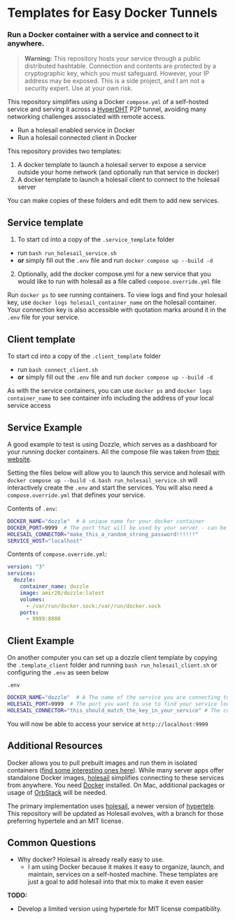 # Templates for Easy Docker Tunnels
### Run a Docker container with a service and connect to it anywhere.

> **Warning:** This repository hosts your service through a public distributed hashtable. Connection and contents are protected by a cryptographic key, which you must safeguard. However, your IP address may be exposed. This is a side project, and I am not a security expert. Use at your own risk.

This repository simplifies using a Docker `compose.yml` of a self-hosted service and serving it across a [HyperDHT](https://docs.pears.com/building-blocks/hyperdht) P2P tunnel, avoiding many networking challenges associated with remote access.
- Run a holesail enabled service in Docker
- Run a holesail connected client in Docker

This repository provides two templates:
1. A docker template to launch a holesail server to expose a service outside your home network (and optionally run that service in docker)
2. A docker template to launch a holesail client to connect to the holesail server

You can make copies of these folders and edit them to add new services.

## Service template
1. To start cd into a copy of the `.service_template` folder
  - run `bash run_holesail_service.sh`
  - **or** simply fill out the `.env` file and run `docker compose up --build -d`
2. Optionally, add the docker compose.yml for a new service that you would like to run with holesail as a file called `compose.override.yml` file

Run `docker ps` to see running containers. To view logs and find your holesail key, use `docker logs holesail_container_name` on the holesail container. Your connection key is also accessible with quotation marks around it in the `.env` file for your service.

## Client template
To start cd into a copy of the `.client_template` folder
  - run `bash connect_client.sh`
  - **or** simply fill out the `.env` file and run `docker compose up --build -d`

As with the service containers, you can use `docker ps` and `docker logs container_name` to see container info including the address of your local service access

## Service Example
A good example to test is using Dozzle, which serves as a dashboard for your running docker containers. All the compose file was taken from [their website](https://dozzle.dev/guide/getting-started).

Setting the files below will allow you to launch this service and holesail with `docker compose up --build -d`. `bash run_holesail_service.sh` will interactively create the `.env` and start the services. You will also need a `compose.override.yml` that defines your service.

Contents of `.env`:
```bash
DOCKER_NAME="dozzle"  # A unique name for your docker container
DOCKER_PORT=9999  # The port that will be used by your server - can be the same as the service port or different if needed
HOLESAIL_CONNECTOR="make_this_a_random_strong_password!!!!!!"
SERVICE_HOST="localhost"
```

Contents of `compose.override.yml`:
```yaml
version: "3"
services:
  dozzle:
    container_name: dozzle
    image: amir20/dozzle:latest
    volumes:
      - /var/run/docker.sock:/var/run/docker.sock
    ports:
      - 9999:8080
```

## Client Example
On another computer you can set up a dozzle client template by copying the `.template_client` folder and running `bash run_holesail_client.sh` or configuring the `.env` as seen below

`.env`
```bash
DOCKER_NAME="dozzle"  # A The name of the service you are connecting to
HOLESAIL_PORT=9999  # The port you want to use to find your service locally
HOLESAIL_CONNECTOR="this_should_match_the_key_in_your_service" # The connection string for your holesail connection (see your service)
```

You will now be able to access your service at `http://localhost:9999`


## Additional Resources
Docker allows you to pull prebuilt images and run them in isolated containers ([find some interesting ones here](https://github.com/petersem/dockerholics)). While many server apps offer standalone Docker images, [holesail](https://holesail.io) simplifies connecting to these services from anywhere. You need [Docker](https://docs.docker.com) installed. On Mac, additional packages or usage of [OrbStack](https://orbstack.dev) will be needed.

The primary implementation uses [holesail](https://holesail.io), a newer version of [hypertele](https://github.com/bitfinexcom/hypertele). This repository will be updated as Holesail evolves, with a branch for those preferring hypertele and an MIT license.

## Common Questions
- Why docker? Holesail is already really easy to use.
  - I am using Docker because it makes it easy to organize, launch, and maintain, services on a self-hosted machine. These templates are just a goal to add holesail into that mix to make it even easier

**TODO:**
- Develop a limited version using hypertele for MIT license compatibility.
